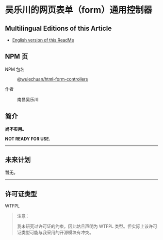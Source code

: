 # 吴乐川的网页表单（form）通用控制器

<link rel="stylesheet" href="./node_modules/@wulechuan/css-stylus-markdown-themes/dist/css/wulechuan-styles-for-html-via-markdown--vscode.default.min.css">


## Multilingual Editions of this Article

- [English version of this ReadMe](./documents/ReadMe.en-US.md)




## NPM 页

<dl>
<dt>NPM 包名</dt>
<dd>

[@wulechuan/html-form-controllers](https://www.npmjs.com/package/@wulechuan/html-form-controllers)

</dd>
<dt>作者</dt>
<dd><p>南昌吴乐川</p></dd>
</dl>





## 简介

**尚不实用。**

**NOT READY FOR USE.**



---

## 未来计划

暂无。


---

## 许可证类型

WTFPL

> 注意：
>
> 我未研究过许可证的约束。因此姑且声明为 WTFPL 类型。但实际上该许可证类型可能与我采用的开源模块有冲突。



